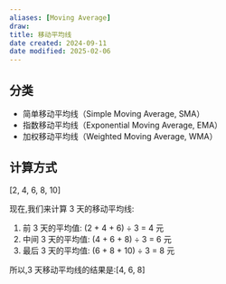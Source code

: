 ```yaml
---
aliases: [Moving Average]
draw: 
title: 移动平均线
date created: 2024-09-11
date modified: 2025-02-06
---
```


## 分类

- 简单移动平均线（Simple Moving Average, SMA）
- 指数移动平均线（Exponential Moving Average, EMA）
- 加权移动平均线（Weighted Moving Average, WMA）

## 计算方式

[2, 4, 6, 8, 10]

现在,我们来计算 3 天的移动平均线:

1. 前 3 天的平均值: (2 + 4 + 6) ÷ 3 = 4 元
2. 中间 3 天的平均值: (4 + 6 + 8) ÷ 3 = 6 元
3. 最后 3 天的平均值: (6 + 8 + 10) ÷ 3 = 8 元

所以,3 天移动平均线的结果是:[4, 6, 8]
